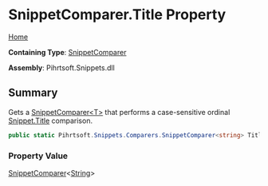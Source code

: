 # SnippetComparer\.Title Property

[Home](../../../../../README.md)

**Containing Type**: [SnippetComparer](../README.md)

**Assembly**: Pihrtsoft\.Snippets\.dll

## Summary

Gets a [SnippetComparer\<T>](../../SnippetComparer-1/README.md) that performs a case\-sensitive ordinal [Snippet.Title](../../../Snippet/Title/README.md) comparison\.

```csharp
public static Pihrtsoft.Snippets.Comparers.SnippetComparer<string> Title { get; }
```

### Property Value

[SnippetComparer](../../SnippetComparer-1/README.md)\<[String](https://docs.microsoft.com/en-us/dotnet/api/system.string)>

